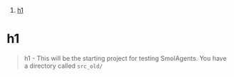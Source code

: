 1. [h1](#h1)

# h1

> h1 - This will be the starting project for testing SmolAgents. You have a directory called `src_old/`
